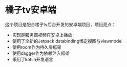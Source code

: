 # 橘子tv安卓端
这个项目是配合橘子tv后台开发的安卓端项目，项目亮点：
+ 实现是服务器视频在安卓上播放
+ 使用了全新的Jetpack databinding绑定视图与viewmodel
+ 使用room作为持久层框架
+ 使用dagger作为依赖注入框架
+ 采用了kotlin开发语言
